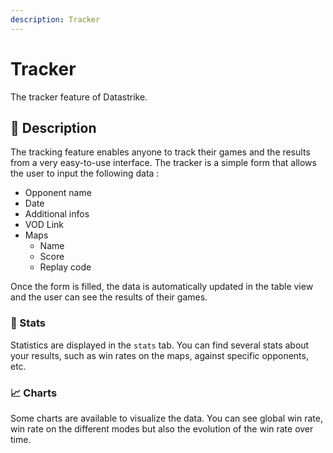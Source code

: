 ```yaml
---
description: Tracker
---
```


# Tracker
The tracker feature of Datastrike.

## 🚀 Description
The tracking feature enables anyone to track their games and the results from a very easy-to-use interface. The tracker is a simple form that allows the user to input the following data :
- Opponent name
- Date
- Additional infos
- VOD Link
- Maps
    - Name
    - Score
    - Replay code

Once the form is filled, the data is automatically updated in the table view and the user can see the results of their games. 

### 🔢 Stats
Statistics are displayed in the `stats` tab. You can find several stats about your results, such as win rates on the maps, against specific opponents, etc.

### 📈 Charts
Some charts are available to visualize the data. You can see global win rate, win rate on the different modes but also the evolution of the win rate over time.